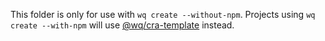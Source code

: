 This folder is only for use with `wq create --without-npm`.  Projects using `wq create --with-npm` will use [@wq/cra-template] instead.

[@wq/cra-template]: https://github.com/wq/wq.create/tree/master/packages/cra-template
